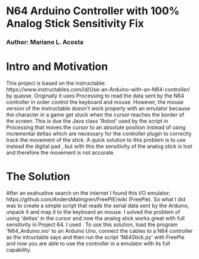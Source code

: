 # N64 Arduino Controller with 100% Analog Stick Sensitivity Fix 
<h3>Author: Mariano L. Acosta</h3>
<h1>Intro and Motivation</h1>
This project is based on the instructable: https://www.instructables.com/id/Use-an-Arduino-with-an-N64-controller/ by quasse. Originally it uses Processing to read the data sent by the N64 controller in order control the keyboard and mouse. However, the mouse version of the instructable doesn't work properly with an emulator because the character in a game get stuck when the cursor reaches the border of the screen. This is due the Java class 'Robot' used by the script in Processing that moves the cursor to an absolute position instead of using incremental deltas which are necessary for the controller plugin to correctly track the movement of the stick. A quick solution to this problem is to use instead the digital pad , but with this the sensitivity of the analog stick is lost and therefore the movement is not accurate. 

<h1>The Solution</h1>
After an exahustive search on the internet I found this I/O emulator: https://github.com/AndersMalmgren/FreePIE/wiki (FreePie). So what I did was to create a simple script that reads the serial data sent by the Arduino, unpack it and map it to the keyboard an mouse. I solved the problem of using 'deltas' in the cursor and now tha analog stick works great with full sensitivity in Project 64. I used . To use this solution, load the program 'N64_Arduino.ino' to an Arduino Uno, connect the cables to a N64 controller as the intructable says and then run the script 'N64Stick.py' with FreePie and now you are able to use the controller in a emulator with its full capability. 
